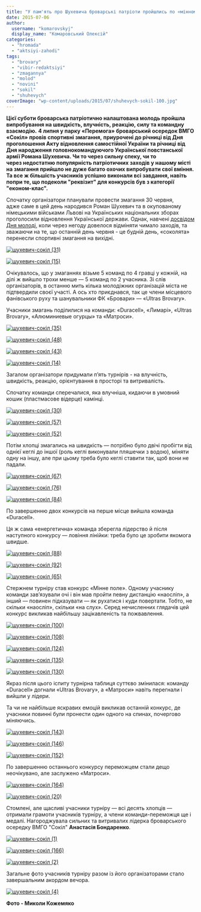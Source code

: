 ```yaml
---
title: "У пам'ять про Шухевича броварські патріоти пройшлись по «мінному полю»"
date: 2015-07-06
author: 
  username: "komarovskyj"
  display_name: "Комаровський Олексій"
categories: 
  - "hromada"
  - "aktsiyi-zahodi"
tags: 
  - "brovary"
  - "vibir-redaktsiyi"
  - "zmagannya"
  - "molod"
  - "novini"
  - "sokil"
  - "shuhevych"
coverImage: "wp-content/uploads/2015/07/shuhevych-sokil-100.jpg"
---
```


**Цієї суботи броварська патріотично налаштована молодь пройшла випробування на швидкість, влучність, реакцію, силу та командну взаємодію.** **4 липня у парку «Перемога» броварський осередок ВМГО «Сокіл» провів спортивні змагання,** **приурочені до річниці від Дня проголошення Акту відновлення самостійної України та річниці від Дня народження головнокомандуючого Української повстанської армії Романа Шухевича. Чи то через сильну спеку, чи то через недостатню популярність патріотичних заходів у нашому місті на змагання прийшло не дуже багато охочих випробувати свої вміння. Та все ж більшість учасників успішно виконали всі завдання, навіть попри те, що подеколи "реквізит" для конкурсів був з категорії "економ-клас".**

Спочатку організатори планували провести змагання 30 червня, адже саме в цей день народився Роман Шухевич та в окупованому німецькими військами Львові на Українських національних зборах проголосили відновлення Української держави. Однак, навчені [досвідом Дня молоді,](https://mpz.brovary.org/drajv-proty-doshhu-den-molodi-u-brovarah-vryatuvaly-avtorali-ta-superbarabanshhytsi/) коли через негоду довелося відміняти чимало заходів, та зважаючи на те, що останній день червня - це будній день, «соколята» перенесли спортивні змагання на вихідні.

[![шухевич-сокіл (31)](https://mpz.brovary.org/wp-content/uploads/2015/07/shuhevych-sokil-31.jpg)](https://mpz.brovary.org/wp-content/uploads/2015/07/shuhevych-sokil-31.jpg)

[![шухевич-сокіл (15)](https://mpz.brovary.org/wp-content/uploads/2015/07/shuhevych-sokil-15.jpg)](https://mpz.brovary.org/wp-content/uploads/2015/07/shuhevych-sokil-15.jpg)

Очікувалось, що у змаганнях візьме 5 команд по 4 гравці у кожній, на ділі ж вийшло трохи менше — 5 команд по 2 учасника. Зі слів організаторів, в останню мить кілька молодіжних організацій міста не підтвердили своєї участі. А ось хто приєднався, так це члени місцевого фанівського руху та шанувальники ФК «Бровари» — «Ultras Brovary».

Учасники змагань поділилися на команди: «Duracell», «Лимарі», «Ultras Brovary», «Алюминиевые огурцы» та «Матроси».

[![шухевич-сокіл (35)](https://mpz.brovary.org/wp-content/uploads/2015/07/shuhevych-sokil-35.jpg)](https://mpz.brovary.org/wp-content/uploads/2015/07/shuhevych-sokil-35.jpg)

[![шухевич-сокіл (48)](https://mpz.brovary.org/wp-content/uploads/2015/07/shuhevych-sokil-48.jpg)](https://mpz.brovary.org/wp-content/uploads/2015/07/shuhevych-sokil-48.jpg)

[![шухевич-сокіл (43)](https://mpz.brovary.org/wp-content/uploads/2015/07/shuhevych-sokil-43.jpg)](https://mpz.brovary.org/wp-content/uploads/2015/07/shuhevych-sokil-43.jpg)

[![шухевич-сокіл (14)](https://mpz.brovary.org/wp-content/uploads/2015/07/shuhevych-sokil-14.jpg)](https://mpz.brovary.org/wp-content/uploads/2015/07/shuhevych-sokil-14.jpg)

Загалом організатори придумали п’ять турнірів - на влучність, швидкість, реакцію, орієнтування в просторі та витривалість.

Спочатку команди сперечалися, яка влучніша, кидаючи в умовний кошик (пластмасове відерце) камінці.

[![шухевич-сокіл (30)](https://mpz.brovary.org/wp-content/uploads/2015/07/shuhevych-sokil-30.jpg)](https://mpz.brovary.org/wp-content/uploads/2015/07/shuhevych-sokil-30.jpg)

[![шухевич-сокіл (57)](https://mpz.brovary.org/wp-content/uploads/2015/07/shuhevych-sokil-57.jpg)](https://mpz.brovary.org/wp-content/uploads/2015/07/shuhevych-sokil-57.jpg)

[![шухевич-сокіл (52)](https://mpz.brovary.org/wp-content/uploads/2015/07/shuhevych-sokil-52.jpg)](https://mpz.brovary.org/wp-content/uploads/2015/07/shuhevych-sokil-52.jpg)

Потім хлопці змагались на швидкість — потрібно було двічі пробігти від однієї кеглі до іншої (роль кеглі виконували пляшечки з водою), міняти одну на іншу, але при цьому треба було кеглі ставити так, щоб вони не падали.

[![шухевич-сокіл (67)](https://mpz.brovary.org/wp-content/uploads/2015/07/shuhevych-sokil-67.jpg)](https://mpz.brovary.org/wp-content/uploads/2015/07/shuhevych-sokil-67.jpg)

[![шухевич-сокіл (76)](https://mpz.brovary.org/wp-content/uploads/2015/07/shuhevych-sokil-76.jpg)](https://mpz.brovary.org/wp-content/uploads/2015/07/shuhevych-sokil-76.jpg)

[![шухевич-сокіл (84)](https://mpz.brovary.org/wp-content/uploads/2015/07/shuhevych-sokil-84.jpg)](https://mpz.brovary.org/wp-content/uploads/2015/07/shuhevych-sokil-84.jpg)

По завершенню двох конкурсів на перше місце вийшла команда «Duracell».

Ця ж сама «енергетична» команда зберегла лідерство й після наступного конкурсу — ловіння лінійки: треба було це зробити якомога швидше.

[![шухевич-сокіл (88)](https://mpz.brovary.org/wp-content/uploads/2015/07/shuhevych-sokil-88.jpg)](https://mpz.brovary.org/wp-content/uploads/2015/07/shuhevych-sokil-88.jpg)

[![шухевич-сокіл (92)](https://mpz.brovary.org/wp-content/uploads/2015/07/shuhevych-sokil-92.jpg)](https://mpz.brovary.org/wp-content/uploads/2015/07/shuhevych-sokil-92.jpg)

[![шухевич-сокіл (65)](https://mpz.brovary.org/wp-content/uploads/2015/07/shuhevych-sokil-65.jpg)](https://mpz.brovary.org/wp-content/uploads/2015/07/shuhevych-sokil-65.jpg)

Стержнем турніру став конкурс «Мінне поле». Одному учаснику команди зав’язували очі і він мав пройти певну дистанцію «наосліп», а інший — повинен підказувати — як рухатися і куди повертати. Тобто, не скільки «наосліп», скільки «на слух». Серед нечисленних глядачів цей конкурс викликав найбільшу зацікавленість та пожвавлення.

[![шухевич-сокіл (100)](https://mpz.brovary.org/wp-content/uploads/2015/07/shuhevych-sokil-100.jpg)](https://mpz.brovary.org/wp-content/uploads/2015/07/shuhevych-sokil-100.jpg)

[![шухевич-сокіл (108)](https://mpz.brovary.org/wp-content/uploads/2015/07/shuhevych-sokil-108.jpg)](https://mpz.brovary.org/wp-content/uploads/2015/07/shuhevych-sokil-108.jpg)

[![шухевич-сокіл (124)](https://mpz.brovary.org/wp-content/uploads/2015/07/shuhevych-sokil-124.jpg)](https://mpz.brovary.org/wp-content/uploads/2015/07/shuhevych-sokil-124.jpg)

[![шухевич-сокіл (135)](https://mpz.brovary.org/wp-content/uploads/2015/07/shuhevych-sokil-135.jpg)](https://mpz.brovary.org/wp-content/uploads/2015/07/shuhevych-sokil-135.jpg)

[![шухевич-сокіл (130)](https://mpz.brovary.org/wp-content/uploads/2015/07/shuhevych-sokil-130.jpg)](https://mpz.brovary.org/wp-content/uploads/2015/07/shuhevych-sokil-130.jpg)

Якраз після цього іспиту турнірна таблиця суттєво змінилася: команду «Duracell» догнали «Ultras Brovary», а «Матроси» навіть перегнали і вийшли у лідери.

Та чи не найбільше яскравих емоцій викликав останній конкурс, де учасники повинні були пронести один одного на спинах, почергово міняючись.

[![шухевич-сокіл (143)](https://mpz.brovary.org/wp-content/uploads/2015/07/shuhevych-sokil-143.jpg)](https://mpz.brovary.org/wp-content/uploads/2015/07/shuhevych-sokil-143.jpg)

[![шухевич-сокіл (146)](https://mpz.brovary.org/wp-content/uploads/2015/07/shuhevych-sokil-146.jpg)](https://mpz.brovary.org/wp-content/uploads/2015/07/shuhevych-sokil-146.jpg)

[![шухевич-сокіл (152)](https://mpz.brovary.org/wp-content/uploads/2015/07/shuhevych-sokil-152.jpg)](https://mpz.brovary.org/wp-content/uploads/2015/07/shuhevych-sokil-152.jpg)

По завершенню останнього конкурсу переможцем стали дещо неочікувано, але заслужено «Матроси».

[![шухевич-сокіл (164)](https://mpz.brovary.org/wp-content/uploads/2015/07/shuhevych-sokil-164.jpg)](https://mpz.brovary.org/wp-content/uploads/2015/07/shuhevych-sokil-164.jpg)

[![шухевич-сокіл (20)](https://mpz.brovary.org/wp-content/uploads/2015/07/shuhevych-sokil-20.jpg)](https://mpz.brovary.org/wp-content/uploads/2015/07/shuhevych-sokil-20.jpg)

Стомлені, але щасливі учасники турніру — всі десять хлопців — отримали грамоти учасників турніру, а члени команди-переможця ще і медалі. Нагороджувала сильних та витривалих лідерка броварського осередку ВМГО "Сокіл" **Анастасія Бондаренко**.

[![шухевич-сокіл (1)](https://mpz.brovary.org/wp-content/uploads/2015/07/shuhevych-sokil-1.jpg)](https://mpz.brovary.org/wp-content/uploads/2015/07/shuhevych-sokil-1.jpg)

[![шухевич-сокіл (166)](https://mpz.brovary.org/wp-content/uploads/2015/07/shuhevych-sokil-166.jpg)](https://mpz.brovary.org/wp-content/uploads/2015/07/shuhevych-sokil-166.jpg)

[![шухевич-сокіл (2)](https://mpz.brovary.org/wp-content/uploads/2015/07/shuhevych-sokil-2.jpg)](https://mpz.brovary.org/wp-content/uploads/2015/07/shuhevych-sokil-2.jpg)

Загальне фото учасників турніру разом із його організаторами стало завершальним акордом вечора.

[![шухевич-сокіл (4)](https://mpz.brovary.org/wp-content/uploads/2015/07/shuhevych-sokil-4.jpg)](https://mpz.brovary.org/wp-content/uploads/2015/07/shuhevych-sokil-4.jpg)

**Фото - Миколи Кожемяко**
